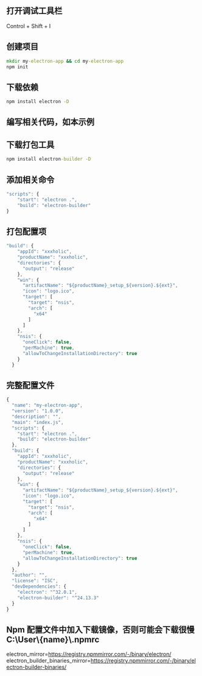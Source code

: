## 打开调试工具栏
Control + Shift + I

## 创建项目
``` cmd
mkdir my-electron-app && cd my-electron-app
npm init
```

## 下载依赖
``` cmd
npm install electron -D
```

## 编写相关代码，如本示例

## 下载打包工具
``` cmd
npm install electron-builder -D
```

## 添加相关命令
``` javascript
"scripts": {
    "start": "electron .",
    "build": "electron-builder"
}
```

## 打包配置项
``` javascript
"build": {
    "appId": "xxxholic",
    "productName": "xxxholic",
    "directories": {
      "output": "release"
    },
    "win": {
      "artifactName": "${productName}_setup_${version}.${ext}",
      "icon": "logo.ico",
      "target": [
        "target": "nsis",
        "arch": [
          "x64"
        ]
      ]
    },
    "nsis": {
      "oneClick": false,
      "perMachine": true,
      "allowToChangeInstallationDirectory": true
    }
  }
```

## 完整配置文件
``` javascript
{
  "name": "my-electron-app",
  "version": "1.0.0",
  "description": "",
  "main": "index.js",
  "scripts": {
    "start": "electron .",
    "build": "electron-builder"
  },
  "build": {
    "appId": "xxxholic",
    "productName": "xxxholic",
    "directories": {
      "output": "release"
    },
    "win": {
      "artifactName": "${productName}_setup_${version}.${ext}",
      "icon": "logo.ico",
      "target": [
        "target": "nsis",
        "arch": [
          "x64"
        ]
      ]
    },
    "nsis": {
      "oneClick": false,
      "perMachine": true,
      "allowToChangeInstallationDirectory": true
    }
  },
  "author": "",
  "license": "ISC",
  "devDependencies": {
    "electron": "^32.0.1",
    "electron-builder": "^24.13.3"
  }
}
```

## Npm 配置文件中加入下载镜像，否则可能会下载很慢 C:\\User\\{name}\\.npmrc
electron_mirror=https://registry.npmmirror.com/-/binary/electron/
electron_builder_binaries_mirror=https://registry.npmmirror.com/-/binary/electron-builder-binaries/